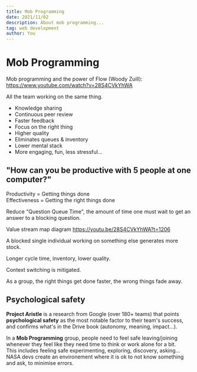 ```yaml
---
title: Mob Programming
date: 2021/11/02
description: About mob programming...
tag: web development
author: You
---
```


# Mob Programming

Mob programming and the power of Flow (Woody Zuill):
https://www.youtube.com/watch?v=28S4CVkYhWA

All the team working on the same thing.

- Knowledge sharing
- Continuous peer review
- Faster feedback
- Focus on the right thing
- Higher quality
- Eliminates queues & inventory
- Lower mental stack
- More engaging, fun, less stressful...

## "How can you be productive with 5 people at one computer?"

Productivity = Getting things done  
Effectiveness = Getting the right things done

Reduce "Question Queue Time", the amount of time one must wait to get an answer to a blocking question.

Value stream map diagram https://youtu.be/28S4CVkYhWA?t=1206

A blocked single individual working on something else generates more stock.

Longer cycle time, inventory, lower quality.

Context switching is mitigated.

As a group, the right things get done faster, the wrong things fade away.

## Psychological safety

**Project Aristle** is a research from Google (over 180+ teams) that points **psychological safety** as the most notable factor to their team's success, and confirms what's in the Drive book (autonomy, meaning, impact...).

In a **Mob Programming** group, people need to feel safe leaving/joining whenever they feel like they need time to think or work alone for a bit.  
This includes feeling safe experimenting, exploring, discovery, asking...
NASA devs create an environement where it is ok to not know something and ask, to minimise errors.

